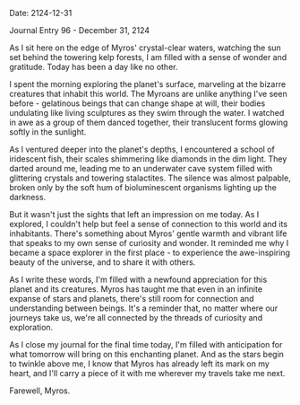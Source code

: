 Date: 2124-12-31

Journal Entry 96 - December 31, 2124

As I sit here on the edge of Myros' crystal-clear waters, watching the sun set behind the towering kelp forests, I am filled with a sense of wonder and gratitude. Today has been a day like no other.

I spent the morning exploring the planet's surface, marveling at the bizarre creatures that inhabit this world. The Myroans are unlike anything I've seen before - gelatinous beings that can change shape at will, their bodies undulating like living sculptures as they swim through the water. I watched in awe as a group of them danced together, their translucent forms glowing softly in the sunlight.

As I ventured deeper into the planet's depths, I encountered a school of iridescent fish, their scales shimmering like diamonds in the dim light. They darted around me, leading me to an underwater cave system filled with glittering crystals and towering stalactites. The silence was almost palpable, broken only by the soft hum of bioluminescent organisms lighting up the darkness.

But it wasn't just the sights that left an impression on me today. As I explored, I couldn't help but feel a sense of connection to this world and its inhabitants. There's something about Myros' gentle warmth and vibrant life that speaks to my own sense of curiosity and wonder. It reminded me why I became a space explorer in the first place - to experience the awe-inspiring beauty of the universe, and to share it with others.

As I write these words, I'm filled with a newfound appreciation for this planet and its creatures. Myros has taught me that even in an infinite expanse of stars and planets, there's still room for connection and understanding between beings. It's a reminder that, no matter where our journeys take us, we're all connected by the threads of curiosity and exploration.

As I close my journal for the final time today, I'm filled with anticipation for what tomorrow will bring on this enchanting planet. And as the stars begin to twinkle above me, I know that Myros has already left its mark on my heart, and I'll carry a piece of it with me wherever my travels take me next.

Farewell, Myros.